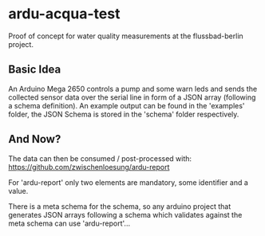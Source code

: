 # ardu-acqua-test

Proof of concept for water quality measurements at the flussbad-berlin project.

## Basic Idea

An Arduino Mega 2650 controls a pump and some warn leds and sends the
collected sensor data over the serial line in form of a JSON array
(following a schema definition). An example output can be found
in the 'examples' folder, the JSON Schema is stored in the 'schema' folder
respectively.

## And Now?

The data can then be consumed / post-processed with:
https://github.com/zwischenloesung/ardu-report

For 'ardu-report' only two elements are mandatory, some identifier
and a value.

There is a meta schema for the schema, so any arduino project
that generates JSON arrays following a schema which validates against
the meta schema can use 'ardu-report'...


